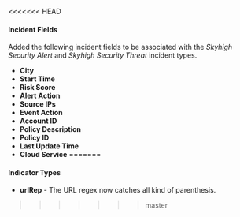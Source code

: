 
<<<<<<< HEAD
#### Incident Fields
Added the following incident fields to be associated with the *Skyhigh Security Alert* and *Skyhigh Security Threat* incident types.
- **City**
- **Start Time**
- **Risk Score**
- **Alert Action**
- **Source IPs**
- **Event Action**
- **Account ID**
- **Policy Description**
- **Policy ID**
- **Last Update Time**
- **Cloud Service**
=======
#### Indicator Types
- **urlRep** - The URL regex now catches all kind of parenthesis.
>>>>>>> master
